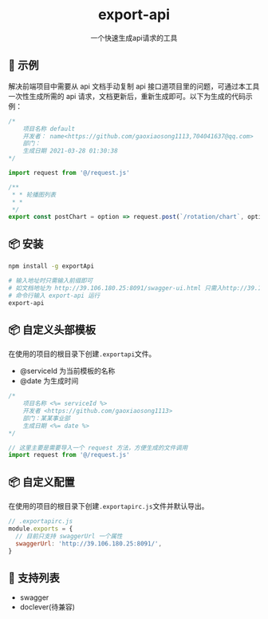 <h1 align="center">export-api</h1>
<div align="center">
一个快速生成api请求的工具
</div>

## 🔨 示例

解决前端项目中需要从 api 文档手动复制 api 接口道项目里的问题，可通过本工具一次性生成所需的 api 请求，文档更新后，重新生成即可。以下为生成的代码示例：

```javascript
/*
    项目名称 default
    开发者： name<https://github.com/gaoxiaosong1113,704041637@qq.com>
    部门：
    生成日期 2021-03-28 01:30:38
*/

import request from '@/request.js'

/**
 * * 轮播图列表
 * *
 */
export const postChart = option => request.post(`/rotation/chart`, option)
```

## 📦 安装

```bash
npm install -g exportApi
```

```bash
# 输入地址时只需输入前缀即可
# 如文档地址为 http://39.106.180.25:8091/swagger-ui.html 只需入http://39.106.180.25:8091
# 命令行输入 export-api 运行
export-api
```

## 📦 自定义头部模板

在使用的项目的根目录下创建`.exportapi`文件。

- @serviceId 为当前模板的名称
- @date 为生成时间

```js
/*
    项目名称 <%= serviceId %>
    开发者 <https://github.com/gaoxiaosong1113>
    部门：某某事业部
    生成日期 <%= date %>
*/

// 这里主要是需要导入一个 request 方法，方便生成的文件调用
import request from '@/request.js'
```

## 📦 自定义配置

在使用的项目的根目录下创建`.exportapirc.js`文件并默认导出。

```js
// .exportapirc.js
module.exports = {
  // 目前只支持 swaggerUrl 一个属性
  swaggerUrl: 'http://39.106.180.25:8091/',
}
```

## 🔗 支持列表

- swagger
- doclever(待兼容)
